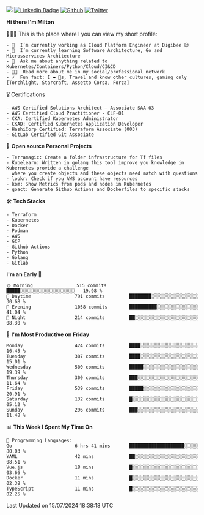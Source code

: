 ![](https://komarev.com/ghpvc/?username=miltlima&color=blueviolet) [![Linkedin Badge](https://img.shields.io/badge/-LinkedIn-blue?style=flat-square&logo=Linkedin&logoColor=white&link=https://www.linkedin.com/in/miltonlimaj/)](https://www.linkedin.com/in/miltonlimaj/) [![Github](https://img.shields.io/github/followers/miltlima?style=social)](https://github.com/miltlima?tab=followers) [![Twitter](https://img.shields.io/twitter/follow/milt_lima?style=social)](https://twitter.com/milt_lima)
 


     
**Hi there I'm Milton**

👨🏽‍💻 This is the place where I you can view my short profile:
```text
- 🔭  I’m currently working as Cloud Platform Engineer at Digibee 😉
- 🌱  I’m currently learning Software Architecture, Go and Microsservices Architecture
- 💬  Ask me about anything related to Kubernetes/Containers/Python/Cloud/CI&CD
- 👨‍💻  Read more about me in my social/professional network
- ⚡  Fun fact: I ❤️ 🐶s, Travel and know other cultures, gaming only [Torchlight, Starcraft, Assetto Corsa, Forza]
```
🎖 Certifications
```text
- AWS Certified Solutions Architect – Associate SAA-03
- AWS Certified Cloud Practitioner - CLF-01
- CKA: Certified Kubernetes Administrator
- CKAD: Certified Kubernetes Application Developer
- HashiCorp Certified: Terraform Associate (003)
- GitLab Certified Git Associate
```
📐 **Open source Personal Projects**

```text
- Terramagic: Create a folder infrastructure for Tf files
- Kubelearn: Written in golang this tool improve you knowledge in Kubernetes provide a challenge
  where you create objects and these objects need match with questions
- lookr: Check if you AWS account have resources
- kom: Show Metrics from pods and nodes in Kubernetes
- goact: Generate Github Actions and Dockerfiles to specific stacks
```
🛠 **Tech Stacks**

```text
- Terraform
- Kubernetes
- Docker
- Podman
- AWS
- GCP
- Github Actions
- Python
- Golang
- Gitlab
```         

<!--START_SECTION:waka-->
**I'm an Early 🐤** 

```text
🌞 Morning                515 commits         █████░░░░░░░░░░░░░░░░░░░░   19.98 % 
🌆 Daytime                791 commits         ████████░░░░░░░░░░░░░░░░░   30.68 % 
🌃 Evening                1058 commits        ██████████░░░░░░░░░░░░░░░   41.04 % 
🌙 Night                  214 commits         ██░░░░░░░░░░░░░░░░░░░░░░░   08.30 % 
```
📅 **I'm Most Productive on Friday** 

```text
Monday                   424 commits         ████░░░░░░░░░░░░░░░░░░░░░   16.45 % 
Tuesday                  387 commits         ████░░░░░░░░░░░░░░░░░░░░░   15.01 % 
Wednesday                500 commits         █████░░░░░░░░░░░░░░░░░░░░   19.39 % 
Thursday                 300 commits         ███░░░░░░░░░░░░░░░░░░░░░░   11.64 % 
Friday                   539 commits         █████░░░░░░░░░░░░░░░░░░░░   20.91 % 
Saturday                 132 commits         █░░░░░░░░░░░░░░░░░░░░░░░░   05.12 % 
Sunday                   296 commits         ███░░░░░░░░░░░░░░░░░░░░░░   11.48 % 
```


📊 **This Week I Spent My Time On** 

```text
💬 Programming Languages: 
Go                       6 hrs 41 mins       ████████████████████░░░░░   80.03 % 
YAML                     42 mins             ██░░░░░░░░░░░░░░░░░░░░░░░   08.51 % 
Vue.js                   18 mins             █░░░░░░░░░░░░░░░░░░░░░░░░   03.66 % 
Docker                   11 mins             █░░░░░░░░░░░░░░░░░░░░░░░░   02.38 % 
TypeScript               11 mins             █░░░░░░░░░░░░░░░░░░░░░░░░   02.25 % 
```


 Last Updated on 15/07/2024 18:38:18 UTC
<!--END_SECTION:waka-->
